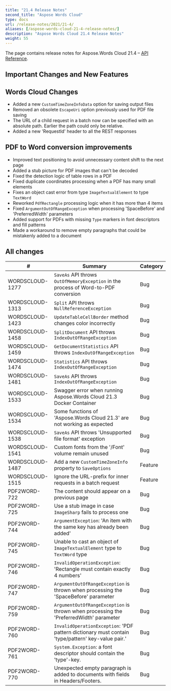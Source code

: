 ```yaml
---
title: "21.4 Release Notes"
second_title: "Aspose Words Cloud"
type: docs
url: /release-notes/2021/21-4/
aliases: [/aspose-words-cloud-21-4-release-notes/]
description: "Aspose Words Cloud 21.4 Release Notes"
weight: 55
---
```


The page contains release notes for Aspose.Words Cloud 21.4 – [API Reference](https://apireference.aspose.cloud/words/).

## Important Changes and New Features

## Words Cloud Changes

- Added a new `CustomTimeZoneInfoData` option for saving output files
- Removed an obsolete `EscapeUri` option previously used for PDF file saving
- The URL of a child request in a batch now can be specified with an absolute path. Earlier the path could only be relative.
- Added a new 'RequestId' header to all the REST responses

## PDF to Word conversion improvements

- Improved text positioning to avoid unnecessary content shift to the next page
- Added a stub picture for PDF images that can't be decoded
- Fixed the detection logic of table rows in a PDF
- Fixed duplicate coordinates processing when a PDF has many small elements
- Fixes an object cast error from type `ImageTextualElement` to type `TextWord`
- Reworked `PdfRectangle` processing logic when it has more than 4 items
- Fixed `ArgumentOutOfRangeException` when processing 'SpaceBefore' and 'PreferredWidth' parameters
- Added support for PDFs with missing `Type` markers in font descriptors and fill patterns
- Made a workaround to remove empty paragraphs that could be mistakenly added to a document

## All changes

| #               | Summary                                                                                       | Category    |
|-----------------|-----------------------------------------------------------------------------------------------|-------------|
| WORDSCLOUD-1277 | `SaveAs` API throws `OutOfMemoryException` in the process of Word-to-PDF conversion           | Bug         |
| WORDSCLOUD-1313 | `Split` API throws `NullReferenceException`                                                   | Bug         |
| WORDSCLOUD-1423 | `UpdateTableCellBorder` method changes color incorrectly                                      | Bug         |
| WORDSCLOUD-1458 | `SplitDocument` API throws `IndexOutOfRangeException`                                         | Bug         |
| WORDSCLOUD-1459 | `GetDocumentStatistics` API throws `IndexOutOfRangeException`                                 | Bug         |
| WORDSCLOUD-1474 | `Statistics` API throws `IndexOutOfRangeException`                                            | Bug         |
| WORDSCLOUD-1481 | `SaveAs` API throws `IndexOutOfRangeException`                                                | Bug         |
| WORDSCLOUD-1533 | Swagger error when running Aspose.Words Cloud 21.3 Docker Container                           | Bug         |
| WORDSCLOUD-1534 | Some functions of 'Aspose.Words Cloud 21.3' are not working as expected                       | Bug         |
| WORDSCLOUD-1538 | `SaveAs` API throws 'Unsupported file format' exception                                       | Bug         |
| WORDSCLOUD-1541 | Custom fonts from the '/Font' volume remain unused                                            | Bug         |
| WORDSCLOUD-1487 | Add a new `CustomTimeZoneInfo` property to `SaveOptions`                                      | Feature     |
| WORDSCLOUD-1515 | Ignore the URL-prefix for inner requests in a batch request                                   | Feature     |
| PDF2WORD-722    | The content should appear on a previous page                                                  | Bug         |
| PDF2WORD-725    | Use a stub image in case `ImageSharp` fails to process one                                    | Bug         |
| PDF2WORD-744    | `ArgumentException`: 'An item with the same key has already been added'                       | Bug         |
| PDF2WORD-745    | Unable to cast an object of `ImageTextualElement` type to `TextWord` type                     | Bug         |
| PDF2WORD-746    | `InvalidOperationException`: 'Rectangle must contain exactly 4 numbers'                       | Bug         |
| PDF2WORD-747    | `ArgumentOutOfRangeException` is thrown when processing the 'SpaceBefore' parameter           | Bug         |
| PDF2WORD-759    | `ArgumentOutOfRangeException` is thrown when processing the 'PreferredWidth' parameter        | Bug         |
| PDF2WORD-760    | `InvalidOperationException`: 'PDF pattern dictionary must contain 'type/pattern' key-value pair.' | Bug         |
| PDF2WORD-761    | `System.Exception`: a font descriptor should contain the 'type'-key.                          | Bug         |
| PDF2WORD-770    | Unexpected empty paragraph is added to documents with fields in Headers/Footers.              | Bug         |
